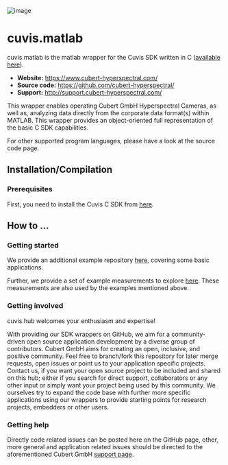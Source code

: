 ![image](https://camo.githubusercontent.com/9fc396a08b84779ea0f78a4085e96bee6035fca702cd382f38cb661fa1ff1d0c/68747470733a2f2f7777772e7370656374726f6578706f2e636f6d2f77702d636f6e74656e742f75706c6f6164732f323031382f30372f637562657274323031382e706e67)


# cuvis.matlab
cuvis.matlab is the matlab wrapper for the Cuvis SDK written in C ([available here](https://github.com/cubert-hyperspectral/cuvis.sdk)).
- **Website:** https://www.cubert-hyperspectral.com/
- **Source code:** https://github.com/cubert-hyperspectral/
- **Support:** http://support.cubert-hyperspectral.com/

This wrapper enables operating Cubert GmbH Hyperspectral Cameras, as well as, 
analyzing data directly from the corporate data format(s) within MATLAB.
This wrapper provides an object-oriented full representation of the basic C SDK 
capabilities.

For other supported program languages, please have a look at the 
source code page.

## Installation/Compilation

### Prerequisites

First, you need to install the Cuvis C SDK from [here](https://cloud.cubert-gmbh.de/index.php/s/m1WfR66TjcGl96z).


## How to ...

### Getting started
We provide an additional example repository [here](https://github.com/cubert-hyperspectral/cuvis.matlab.examples),
covering some basic applications.

Further, we provide a set of example measurements to explore [here](https://cloud.cubert-gmbh.de/index.php/s/3oECVGWpC1NpNqC).
These measurements are also used by the examples mentioned above.


### Getting involved
cuvis.hub welcomes your enthusiasm and expertise!

With providing our SDK wrappers on GitHub, we aim for a community-driven open 
source application development by a diverse group of contributors.
Cubert GmbH aims for creating an open, inclusive, and positive community.
Feel free to branch/fork this repository for later merge requests, open 
issues or point us to your application specific projects.
Contact us, if you want your open source project to be included and shared 
on this hub; either if you search for direct support, collaborators or any 
other input or simply want your project being used by this community.
We ourselves try to expand the code base with further more specific 
applications using our wrappers to provide starting points for research 
projects, embedders or other users.

### Getting help

Directly code related issues can be posted here on the GitHub page, other, more 
general and application related issues should be directed to the 
aforementioned Cubert GmbH [support page](http://support.cubert-hyperspectral.com/).
